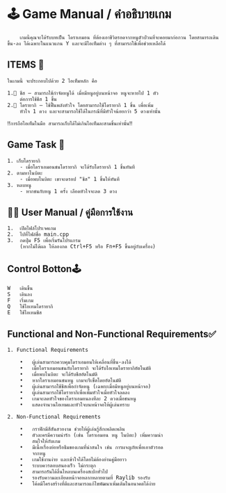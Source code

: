 # 🕹 Game Manual / คำอธิบายเกม
        เกมนี้คุณจะได้รับบทเป็น โดราเอมอน ที่ต้องเอาชีวิตรอดจากหนูตัวป่วนที่จะคอยมาก่อกวน โดยสามารถเดินขึ้น-ลง ได้เฉพาะในแนวแกน Y และจะมีไอเท็มต่าง ๆ ที่สามารถใช้เพื่อช่วยเหลือได้
## ITEMS 🎒
    ในเกมนี้ จะประกอบไปด้วย 2 ไอเท็มหลัก คือ

    1.🧀 ชีส – สามารถใช้กำจัดหนูได้ เมื่อมีหนูอยู่บนหน้าจอ หนูจะหายไป 1 ตัว
        ต่อการใช้ชีส 1 ชิ้น
    2.🥐 โดรายากิ – ใช้ฟื้นพลังหัวใจ โดยสามารถใช้โดรายากิ 1 ชิ้น เพื่อเพิ่ม
        หัวใจ 1 ดวง และจะสามารถใช้ได้ในกรณีที่มีหัวใจน้อยกว่า 5 ดวงเท่านั้น
    
    ‼️การถือไอเท็มในมือ สามารถเก็บได้ไม่เกินไอเท็มละสามชิ้นเท่านั้น‼️
## Game Task 🎯
```
1. เก็บโดรายากิ
    - เมื่อโดราเอมอนชนโดรายากิ จะได้รับโดรายากิ 1 ชิ้นทันที
2. ตามหาโนบิตะ
    - เมื่อพบโนบิตะ เขาจะดรอป "ชีส" 1 ชิ้นให้ทันที
3. หลบหนู
    - หากชนกับหนู 1 ครั้ง เลือดหัวใจจะลด 3 ดวง
```
## 👨‍🏫 User Manual / คู่มือการใช้งาน
```
1.  เปิดไฟล์โปรเจคเกม
2.	ไปที่ไฟล์ชื่อ main.cpp
3.	กดปุ่ม F5 เพื่อเริ่มรันโปรแกรม 
    (หากไม่ได้ผล ให้ลองกด Ctrl+F5 หรือ Fn+F5 ขึ้นอยู่กับเครื่อง)
```
## Control Botton🕹️
```
W	เดินขึ้น
S	เดินลง
F	เริ่มเกม
Q	ใช้ไอเทมโดรายากิ
E	ใช้ไอเทมชีส
```
## Functional and Non-Functional Requirements✅ 
```
1. Functional Requirements 

    •	ผู้เล่นสามารถควบคุมโดราเอมอนให้เคลื่อนที่ขึ้น-ลงได้
    •	เมื่อโดราเอมอนชนกับโดรายากิ จะได้รับไอเทมโดรายากิอัตโนมัติ
    •	เมื่อพบโนบิตะ จะได้รับชีสอัตโนมัติ
    •	หากโดราเอมอนชนหนู เกมจะรีเซ็ตโดยอัตโนมัติ
    •	ผู้เล่นสามารถใช้ชีสเพื่อกำจัดหนู (เฉพาะเมื่อมีหนูอยู่บนหน้าจอ)
    •	ผู้เล่นสามารถใช้โดรายากิเพื่อเพิ่มหัวใจเมื่อหัวใจลดลง
    •	เกมจะลดหัวใจของโดราเอมอนลงทีละ 2 ดวงเมื่อชนหนู
    •	แสดงจำนวนไอเทมและหัวใจบนหน้าจอให้ผู้เล่นทราบ

2. Non-Functional Requirements
 
    •	กราฟิกมีสีสันสวยงาม ช่วยให้ผู้เล่นรู้สึกเพลิดเพลิน
    •	ตัวละครมีความน่ารัก (เช่น โดราเอมอน หนู โนบิตะ) เพิ่มความน่า
        สนใจให้กับเกม
    •	มีเนื้อเรื่องย่อหรือธีมของเกมที่น่าสนใจ เช่น การผจญภัยเพื่อเอาตัวรอด
        จากหนู
    •	เกมใช้งานง่าย และเข้าใจได้โดยไม่ต้องอ่านคู่มือยาว
    •	ระบบควรตอบสนองเร็ว ไม่กระตุก
    •	สามารถรันได้ลื่นไหลบนเครื่องสเปกทั่วไป 
    •	รองรับความละเอียดหน้าจอหลากหลายตามที่ Raylib รองรับ
    •	โค้ดมีโครงสร้างที่ดีและสามารถแก้ไขพัฒนาเพิ่มเติมในอนาคตได้ง่าย
```